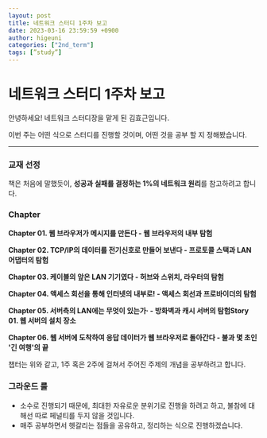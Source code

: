 ```yaml
---
layout: post
title: 네트워크 스터디 1주차 보고
date: 2023-03-16 23:59:59 +0900
author: higeuni
categories: ["2nd_term"]
tags: [”study”]
---
```


# 네트워크 스터디 1주차 보고

안녕하세요! 네트워크 스터디장을 맡게 된 김효근입니다.

이번 주는 어떤 식으로 스터디를 진행할 것이며, 어떤 것을 공부 할 지 정해봤습니다.

---

### 교재 선정

책은 처음에 말했듯이, **성공과 실패를 결정하는 1%의 네트워크 원리**를 참고하려고 합니다.

### Chapter

**Chapter 01. 웹 브라우저가 메시지를 만든다 - 웹 브라우저의 내부 탐험**

**Chapter 02. TCP/IP의 데이터를 전기신호로 만들어 보낸다 - 프로토콜 스택과 LAN 어댑터의 탐험**

**Chapter 03. 케이블의 앞은 LAN 기기였다 - 허브와 스위치, 라우터의 탐험**

**Chapter 04. 액세스 회선을 통해 인터넷의 내부로! - 액세스 회선과 프로바이더의 탐험**

**Chapter 05. 서버측의 LAN에는 무엇이 있는가· - 방화벽과 캐시 서버의 탐험Story 01. 웹 서버의 설치 장소**

**Chapter 06. 웹 서버에 도착하여 응답 데이터가 웹 브라우저로 돌아간다 - 불과 몇 초인 '긴 여행'의 끝**

챕터는 위와 같고, 1주 혹은 2주에 걸쳐서 주어진 주제의 개념을 공부하려고 합니다.

### 그라운드 룰

- 소수로 진행되기 때문에, 최대한 자유로운 분위기로 진행을 하려고 하고, 불참에 대해선 따로 페널티를 두지 않을 것입니다.
- 매주 공부하면서 헷갈리는 점들을 공유하고, 정리하는 식으로 진행하겠습니다.
